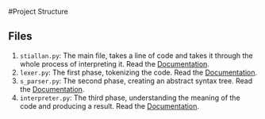 #Project Structure

## Files
1. `stiallan.py`: The main file, takes a line of code and takes it through the whole process of interpreting it. Read the [Documentation](Stiallan.md).
2. `lexer.py`: The first phase, tokenizing the code. Read the [Documentation](Lexer.md).
3. `s_parser.py`: The second phase, creating an abstract syntax tree. Read the [Documentation](Parser.md).
3. `interpreter.py`: The third phase, understanding the meaning of the code and producing a result. Read the [Documentation](Interpreter.md).
